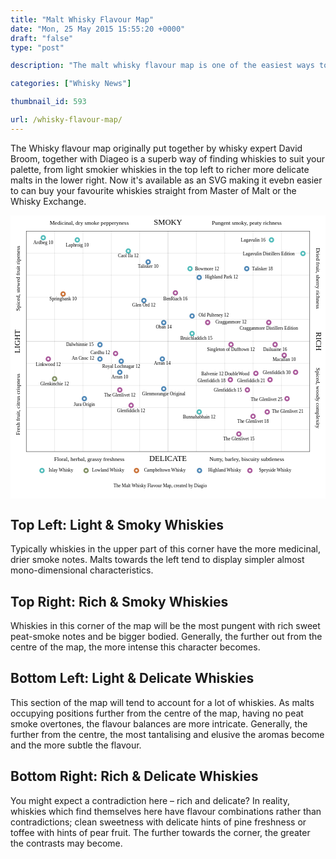 ```yaml
---
title: "Malt Whisky Flavour Map"
date: "Mon, 25 May 2015 15:55:20 +0000"
draft: "false"
type: "post"

description: "The malt whisky flavour map is one of the easiest ways to discover your perfect whisky, and now you can get the bottles from Master of Malt, Whisky Exchange etc. with the Uisce Beatha Whisky Flavour Map SVG"

categories: ["Whisky News"]

thumbnail_id: 593

url: /whisky-flavour-map/
---
```


<p>The Whisky flavour map originally put together by whisky expert David Broom, together with Diageo is a superb way of finding whiskies to suit your palette, from light smokier whiskies in the top left to richer more delicate malts in the lower right. Now it's available as an SVG making it evebn easier to can buy your favourite whiskies straight from Master of Malt or the Whisky Exchange.</p>

<svg xmlns="http://www.w3.org/2000/svg" xmlns:xlink="http://www.w3.org/1999/xlink" viewBox="0 0 1000 900"><g style="font-family:'Palatino Linotype', 'Book Antiqua', Palatino, serif;font-weight:500;text-anchor:middle"><rect x="0" y="0" width="1000" height="900" fill="rgba(255,255,255,0.9)"></rect><g style="fill:none;stroke-width:1;stroke:rgba(0,0,0,1)"><rect x="50" y="50" width="900" height="700"></rect><g stroke="rgba(0,0,0,0.16)"><line x1="140.0" y1="50" x2="140.0" y2="750"></line><line y1="120.0" x1="50" y2="120.0" x2="950"></line><line x1="230.0" y1="50" x2="230.0" y2="750"></line><line y1="190.0" x1="50" y2="190.0" x2="950"></line><line x1="320.0" y1="50" x2="320.0" y2="750"></line><line y1="260.0" x1="50" y2="260.0" x2="950"></line><line x1="410.0" y1="50" x2="410.0" y2="750"></line><line y1="330.0" x1="50" y2="330.0" x2="950"></line><line x1="500.0" y1="50" x2="500.0" y2="750" stroke="rgba(0,0,0,0.32)"></line><line y1="400.0" x1="50" y2="400.0" x2="950" stroke="rgba(0,0,0,0.32)"></line><line x1="590.0" y1="50" x2="590.0" y2="750"></line><line y1="470.0" x1="50" y2="470.0" x2="950"></line><line x1="680.0" y1="50" x2="680.0" y2="750"></line><line y1="540.0" x1="50" y2="540.0" x2="950"></line><line x1="770.0" y1="50" x2="770.0" y2="750"></line><line y1="610.0" x1="50" y2="610.0" x2="950"></line><line x1="860.0" y1="50" x2="860.0" y2="750"></line><line y1="680.0" x1="50" y2="680.0" x2="950"></line></g></g><g style="fill:rgba(0,0,0,1);font-size:18.0"><text x="250.0" y="25.0" alignment-baseline="middle">Medicinal, dry smoke pepperyness</text><text x="750.0" y="25.0" alignment-baseline="middle">Pungent smoky, peaty richness</text><text x="250.0" y="775.0" alignment-baseline="middle">Floral, herbal, grassy freshness</text><text x="750.0" y="775.0" alignment-baseline="middle">Nutty, barley, biscuity subtleness</text><text x="-175" y="400" alignment-baseline="middle" transform="rotate(270 25.0, 400.0)">Fresh fruit, citrus crispness</text><text x="225" y="400" alignment-baseline="middle" transform="rotate(270 25.0, 400.0)">Spiced, stewed fruit ripeness</text><text x="1155.0" y="400.0" alignment-baseline="middle" transform="rotate( 90 975.0, 400.0)">Spiced, woody complexity</text><text x="775" y="400" alignment-baseline="middle" transform="rotate( 90 975.0, 400.0)">Dried fruit, sherry richness</text></g><g style="fill:rgba(0,0,0,1);font-size:25.0"><text x="500.0" y="25.0" alignment-baseline="middle">SMOKY</text><text x="500.0" y="775.0" alignment-baseline="middle">DELICATE</text><text x="25.0" y="400.0" alignment-baseline="middle" transform="rotate(270 25.0, 400.0)">LIGHT</text><text x="975.0" y="400.0" alignment-baseline="middle" transform="rotate( 90 975.0, 400.0)">RICH</text></g><g class="islay" font-size="14.8"><a xlink:href="https://www.masterofmalt.com/whiskies/ardbeg-10-year-old-whisky/" target="_parent" rel="noopener noreferrer"><circle cx="104.000000" cy="71.000000" r="6" style="fill:rgba(255, 252, 255, 1);stroke-width:5;stroke:rgba(85,190,188, 1)"></circle><text x="104.000000" y="78.000000" alignment-baseline="text-before-edge" fill="rgba(0,0,0,1)">Ardbeg 10</text></a><a xlink:href="https://www.masterofmalt.com/whiskies/laphroaig-10-year-old-whisky/" target="_parent" rel="noopener noreferrer"><circle cx="212.000000" cy="78.000000" r="6" style="fill:rgba(255, 252, 255, 1);stroke-width:5;stroke:rgba(85,190,188, 1)"></circle><text x="212.000000" y="85.000000" alignment-baseline="text-before-edge" fill="rgba(0,0,0,1)">Laphroig 10</text></a><a xlink:href="https://www.masterofmalt.com/whiskies/caol-ila-12-year-old-whisky/" target="_parent" rel="noopener noreferrer"><circle cx="374.000000" cy="113.000000" r="6" style="fill:rgba(255, 252, 255, 1);stroke-width:5;stroke:rgba(85,190,188, 1)"></circle><text x="374.000000" y="120.000000" alignment-baseline="text-before-edge" fill="rgba(0,0,0,1)">Caol Ila 12</text></a><a xlink:href="https://www.masterofmalt.com/whiskies/lagavulin-16-year-old-whisky/" target="_parent" rel="noopener noreferrer"><circle cx="828.500000" cy="78.000000" r="6" style="fill:rgba(255, 252, 255, 1);stroke-width:5;stroke:rgba(85,190,188, 1)"></circle><text x="770.500000" y="70.000000" alignment-baseline="text-before-edge" fill="rgba(0,0,0,1)">Lagavulin 16</text></a><a xlink:href="https://www.thewhiskyexchange.com/B-50-Lagavulin.aspx" target="_parent" rel="noopener noreferrer"><circle cx="928.500000" cy="121" r="6" style="fill:rgba(255, 252, 255, 1);stroke-width:5;stroke:rgba(85,190,188, 1)"></circle><text x="820" y="114" alignment-baseline="text-before-edge" fill="rgba(0,0,0,1)">Lagavulin Distillers Edition</text></a><a xlink:href="https://www.masterofmalt.com/whiskies/bowmore-12-year-old-whisky/" target="_parent" rel="noopener noreferrer"><circle cx="570" cy="169.000000" r="6" style="fill:rgba(255, 252, 255, 1);stroke-width:5;stroke:rgba(85,190,188, 1)"></circle><text x="624" y="160" alignment-baseline="text-before-edge" fill="rgba(0,0,0,1)">Bowmore 12</text></a><a xlink:href="https://www.masterofmalt.com/whiskies/bunnahabhain-12-year-old-whisky/" target="_parent" rel="noopener noreferrer"><circle cx="599.000000" cy="624.000000" r="6" style="fill:rgba(255, 252, 255, 1);stroke-width:5;stroke:rgba(85,190,188, 1)"></circle><text x="599.000000" y="631.000000" alignment-baseline="text-before-edge" fill="rgba(0,0,0,1)">Bunnahabhain 12</text></a><a xlink:href="https://www.thewhiskyexchange.com/P-1340.aspx" target="_parent" rel="noopener noreferrer"><circle cx="576.500000" cy="375" r="6" style="fill:rgba(255, 252, 255, 1);stroke-width:5;stroke:rgba(85,190,188, 1)"></circle><text x="590" y="380" alignment-baseline="text-before-edge" fill="rgba(0,0,0,1)">Bruichladdich 15</text></a></g><g class="Lowland" font-size="14.8"><a xlink:href="https://www.masterofmalt.com/whiskies/glenkinchie-12-year-old-whisky/" target="_parent" rel="noopener noreferrer"><circle cx="140.000000" cy="519.000000" r="6" style="fill:rgba(255, 252, 255, 1);stroke-width:5;stroke:rgba(134,148,106, 1)"></circle><text x="140.000000" y="526.000000" alignment-baseline="text-before-edge" fill="rgba(0,0,0,1)">Glenkinchie 12</text></a></g><g class="Campbeltown" font-size="14.8"><a xlink:href="https://www.masterofmalt.com/whiskies/springbank-10-year-old-whisky/" target="_parent" rel="noopener noreferrer"><circle cx="167.000000" cy="249.500000" r="6" style="fill:rgba(255, 252, 255, 1);stroke-width:5;stroke:rgba(203,116,57, 1)"></circle><text x="167.000000" y="256.500000" alignment-baseline="text-before-edge" fill="rgba(0,0,0,1)">Springbank 10</text></a></g><g class="Highland" font-size="14.8"><a xlink:href="https://www.masterofmalt.com/whiskies/talisker-10-year-old-whisky/" target="_parent" rel="noopener noreferrer"><circle cx="437.000000" cy="148.000000" r="6" style="fill:rgba(255, 252, 255, 1);stroke-width:5;stroke:rgba(82,138,184, 1)"></circle><text x="437.000000" y="153.000000" alignment-baseline="text-before-edge" fill="rgba(0,0,0,1)">Talisker 10</text></a><a xlink:href="https://www.masterofmalt.com/whiskies/highland-park-12-year-old-whisky/" target="_parent" rel="noopener noreferrer"><circle cx="599.000000" cy="197.000000" r="6" style="fill:rgba(255, 252, 255, 1);stroke-width:5;stroke:rgba(82,138,184, 1)"></circle><text x="670" y="187" alignment-baseline="text-before-edge" fill="rgba(0,0,0,1)">Highland Park 12</text></a><a xlink:href="https://www.masterofmalt.com/whiskies/oban-14-year-old-whisky/" target="_parent" rel="noopener noreferrer"><circle cx="486.500000" cy="340.500000" r="6" style="fill:rgba(255, 252, 255, 1);stroke-width:5;stroke:rgba(82,138,184, 1)"></circle><text x="486.500000" y="345.500000" alignment-baseline="text-before-edge" fill="rgba(0,0,0,1)">Oban 14</text></a><a xlink:href="https://www.masterofmalt.com/whiskies/arran/arran-10-year-old-whisky/" target="_parent" rel="noopener noreferrer"><circle cx="347.000000" cy="498.000000" r="6" style="fill:rgba(255, 252, 255, 1);stroke-width:5;stroke:rgba(82,138,184, 1)"></circle><text x="347.000000" y="503.000000" alignment-baseline="text-before-edge" fill="rgba(0,0,0,1)">Arran 10</text></a><a xlink:href="https://www.masterofmalt.com/whiskies/arran/arran-14-year-old-whisky/" target="_parent" rel="noopener noreferrer"><circle cx="482.000000" cy="456.000000" r="6" style="fill:rgba(255, 252, 255, 1);stroke-width:5;stroke:rgba(82,138,184, 1)"></circle><text x="482.000000" y="461.000000" alignment-baseline="text-before-edge" fill="rgba(0,0,0,1)">Arran 14</text></a><a xlink:href="https://www.masterofmalt.com/whiskies/dalwhinnie-15-year-old-whisky/" target="_parent" rel="noopener noreferrer"><circle cx="284.000000" cy="410.500000" r="6" style="fill:rgba(255, 252, 255, 1);stroke-width:5;stroke:rgba(82,138,184, 1)"></circle><text xmlns="http://www.w3.org/2000/svg" x="220" y="400" alignment-baseline="text-before-edge" fill="rgba(0,0,0,1)">Dalwhinnie 15</text></a><a xlink:href="https://www.thewhiskyexchange.com/P-12253.aspx" target="_parent" rel="noopener noreferrer"><circle cx="423.500000" cy="270.500000" r="6" style="fill:rgba(255, 252, 255, 1);stroke-width:5;stroke:rgba(82,138,184, 1)"></circle><text x="423.500000" y="275.500000" alignment-baseline="text-before-edge" fill="rgba(0,0,0,1)">Glen Ord 12</text></a><a xlink:href="https://www.masterofmalt.com/whiskies/glenmorangie-original-10-year-old-whisky/" target="_parent" rel="noopener noreferrer"><circle cx="486.500000" cy="550.500000" r="6" style="fill:rgba(255, 252, 255, 1);stroke-width:5;stroke:rgba(82,138,184, 1)"></circle><text x="486.500000" y="557.500000" alignment-baseline="text-before-edge" fill="rgba(0,0,0,1)">Glenmorangie Original</text></a><a xlink:href="https://www.masterofmalt.com/whiskies/isle-of-jura-origin-10-year-old-whisky/" target="_parent" rel="noopener noreferrer"><circle cx="234.500000" cy="582.000000" r="6" style="fill:rgba(255, 252, 255, 1);stroke-width:5;stroke:rgba(82,138,184, 1)"></circle><text x="234.500000" y="591.000000" alignment-baseline="text-before-edge" fill="rgba(0,0,0,1)">Jura Origin</text></a><a xlink:href="https://www.masterofmalt.com/whiskies/ancnoc-12-year-old-whisky/" target="_parent" rel="noopener noreferrer"><circle cx="284.000000" cy="456.000000" r="6" style="fill:rgba(255, 252, 255, 1);stroke-width:5;stroke:rgba(82,138,184, 1)"></circle><text x="230" y="445" alignment-baseline="text-before-edge" fill="rgba(0,0,0,1)">An Cnoc 12</text></a><a xlink:href="https://www.masterofmalt.com/whiskies/old-pulteney-12-year-old-whisky/" target="_parent" rel="noopener noreferrer"><circle cx="576.500000" cy="319.500000" r="6" style="fill:rgba(255, 252, 255, 1);stroke-width:5;stroke:rgba(82,138,184, 1)"></circle><text x="645" y="308" alignment-baseline="text-before-edge" fill="rgba(0,0,0,1)">Old Pulteney 12</text></a><a xlink:href="https://www.masterofmalt.com/whiskies/talisker-18-year-old-whisky/" target="_parent" rel="noopener noreferrer"><circle cx="750" cy="169.000000" r="6" style="fill:rgba(255, 252, 255, 1);stroke-width:5;stroke:rgba(82,138,184, 1)"></circle><text x="800" y="160" alignment-baseline="text-before-edge" fill="rgba(0,0,0,1)">Talisker 18</text></a><a xlink:href="https://www.masterofmalt.com/whiskies/royal-lochnagar-12-year-old-whisky/" target="_parent" rel="noopener noreferrer"><circle cx="351.500000" cy="463.000000" r="6" style="fill:rgba(255, 252, 255, 1);stroke-width:5;stroke:rgba(82,138,184, 1)"></circle><text x="351.500000" y="471.000000" alignment-baseline="text-before-edge" fill="rgba(0,0,0,1)">Royal Lochnagar 12</text></a></g><g class="speyside" font-size="14.8"><a xlink:href="https://www.masterofmalt.com/whiskies/the-glenlivet-12-year-old-whisky/" target="_parent" rel="noopener noreferrer"><circle cx="347.000000" cy="554.000000" r="6" style="fill:rgba(255, 252, 255, 1);stroke-width:5;stroke:rgba(172,93,157,1)"></circle><text x="347.000000" y="561.000000" alignment-baseline="text-before-edge" fill="rgba(0,0,0,1)">The Glenlivet 12</text></a><a xlink:href="https://www.masterofmalt.com/whiskies/the-glenlivet-15-year-old-french-oak-reserve-whisky/" target="_parent" rel="noopener noreferrer"><circle cx="725.000000" cy="694.000000" r="6" style="fill:rgba(255, 252, 255, 1);stroke-width:5;stroke:rgba(172,93,157,1)"></circle><text x="725.000000" y="701.000000" alignment-baseline="text-before-edge" fill="rgba(0,0,0,1)">The Glenlivet 15</text></a><a xlink:href="https://www.masterofmalt.com/whiskies/the-glenlivet-18-year-old-whisky/" target="_parent" rel="noopener noreferrer"><circle cx="770.000000" cy="638.000000" r="6" style="fill:rgba(255, 252, 255, 1);stroke-width:5;stroke:rgba(172,93,157,1)"></circle><text x="770.000000" y="645.000000" alignment-baseline="text-before-edge" fill="rgba(0,0,0,1)">The Glenlivet 18</text></a><a xlink:href="https://www.masterofmalt.com/whiskies/the-glenlivet-archive-21-year-old-whisky/" target="_parent" rel="noopener noreferrer"><circle cx="815.000000" cy="624.000000" r="6" style="fill:rgba(255, 252, 255, 1);stroke-width:5;stroke:rgba(172,93,157,1)"></circle><text x="880" y="614" alignment-baseline="text-before-edge" fill="rgba(0,0,0,1)">The Glenlivet 21</text></a><a xlink:href="https://www.thewhiskyexchange.com/P-7033.aspx" target="_parent" rel="noopener noreferrer"><circle cx="878.000000" cy="582.000000" r="6" style="fill:rgba(255, 252, 255, 1);stroke-width:5;stroke:rgba(172,93,157,1)"></circle><text x="813" y="575" alignment-baseline="text-before-edge" fill="rgba(0,0,0,1)">The Glenlivet 25</text></a><a xlink:href="https://www.masterofmalt.com/whiskies/the-macallan-fine-oak-10-year-old-whisky/" target="_parent" rel="noopener noreferrer"><circle cx="869.000000" cy="444.000000" r="6" style="fill:rgba(255, 252, 255, 1);stroke-width:5;stroke:rgba(172,93,157,1)"></circle><text x="869.000000" y="449.000000" alignment-baseline="text-before-edge" fill="rgba(0,0,0,1)">Macallan 10</text></a><a xlink:href="https://www.masterofmalt.com/whiskies/dailuaine-16-year-old-whisky/" target="_parent" rel="noopener noreferrer"><circle cx="840" cy="410" r="6" style="fill:rgba(255, 252, 255, 1);stroke-width:5;stroke:rgba(172,93,157,1)"></circle><text x="840" y="417.000000" alignment-baseline="text-before-edge" fill="rgba(0,0,0,1)">Dailuaine 16</text></a><a xlink:href="https://www.masterofmalt.com/whiskies/singleton-of-dufftown-12-year-old-whisky/" target="_parent" rel="noopener noreferrer"><circle cx="700" cy="410" r="6" style="fill:rgba(255, 252, 255, 1);stroke-width:5;stroke:rgba(172,93,157,1)"></circle><text x="700" y="417.000000" alignment-baseline="text-before-edge" fill="rgba(0,0,0,1)">Singleton of Dufftown 12</text></a><a xlink:href="https://www.masterofmalt.com/whiskies/cragganmore/cragganmore-2001-bottled-2014-port-wood-finish-distillers-edition-whisky/" target="_parent" rel="noopener noreferrer"><circle cx="820" cy="340" r="6" style="fill:rgba(255, 252, 255, 1);stroke-width:5;stroke:rgba(172,93,157,1)"></circle><text x="820" y="350" alignment-baseline="text-before-edge" fill="rgba(0,0,0,1)">Cragganmore Distillers Edition</text></a><a xlink:href="https://www.masterofmalt.com/whiskies/cragganmore-12-year-old-whisky/" target="_parent" rel="noopener noreferrer"><circle cx="626.000000" cy="340" r="6" style="fill:rgba(255, 252, 255, 1);stroke-width:5;stroke:rgba(172,93,157,1)"></circle><text x="700" y="330" alignment-baseline="text-before-edge" fill="rgba(0,0,0,1)">Cragganmore 12</text></a><a xlink:href="https://www.masterofmalt.com/whiskies/balvenie/balvenie-12-year-old-doublewood-whisky/" target="_parent" rel="noopener noreferrer"><circle cx="779.000000" cy="501.500000" r="6" style="fill:rgba(255, 252, 255, 1);stroke-width:5;stroke:rgba(172,93,157,1)"></circle><text x="682" y="494" alignment-baseline="text-before-edge" fill="rgba(0,0,0,1)">Balvenie 12 DoubleWood</text></a><a xlink:href="https://www.masterofmalt.com/whiskies/cardhu-12-year-old-whisky/" target="_parent" rel="noopener noreferrer"><circle cx="333.500000" cy="438.500000" r="6" style="fill:rgba(255, 252, 255, 1);stroke-width:5;stroke:rgba(172,93,157,1)"></circle><text xmlns="http://www.w3.org/2000/svg" x="285" y="426" alignment-baseline="text-before-edge" fill="rgba(0,0,0,1)">Cardhu 12</text></a><a xlink:href="https://www.masterofmalt.com/whiskies/benriach-16-year-old-whisky/" target="_parent" rel="noopener noreferrer"><circle cx="523.500000" cy="246" r="6" style="fill:rgba(255, 252, 255, 1);stroke-width:5;stroke:rgba(172,93,157,1)"></circle><text x="523.500000" y="255" alignment-baseline="text-before-edge" fill="rgba(0,0,0,1)">BenRiach 16</text></a><a xlink:href="https://www.masterofmalt.com/whiskies/glenfiddich-12-year-old-whisky/" target="_parent" rel="noopener noreferrer"><circle cx="383.000000" cy="603.000000" r="6" style="fill:rgba(255, 252, 255, 1);stroke-width:5;stroke:rgba(172,93,157,1)"></circle><text x="383.000000" y="611.000000" alignment-baseline="text-before-edge" fill="rgba(0,0,0,1)">Glenfiddich 12</text></a><a xlink:href="https://www.masterofmalt.com/whiskies/glenfiddich/glenfiddich-15-year-old-solera-whisky/" target="_parent" rel="noopener noreferrer"><circle cx="752.000000" cy="554.000000" r="6" style="fill:rgba(255, 252, 255, 1);stroke-width:5;stroke:rgba(172,93,157,1)"></circle><text x="690" y="546" alignment-baseline="text-before-edge" fill="rgba(0,0,0,1)">Glenfiddich 15</text></a><a xlink:href="https://www.masterofmalt.com/whiskies/glenfiddich-18-year-old-whisky/" target="_parent" rel="noopener noreferrer"><circle cx="698.000000" cy="522.000000" r="6" style="fill:rgba(255, 252, 255, 1);stroke-width:5;stroke:rgba(172,93,157,1)"></circle><text x="638" y="515" alignment-baseline="text-before-edge" fill="rgba(0,0,0,1)">Glenfiddich 18</text></a><a xlink:href="https://www.masterofmalt.com/whiskies/glenfiddich-21-year-old-caribbean-rum-finish-whisky/" target="_parent" rel="noopener noreferrer"><circle cx="824.000000" cy="522.000000" r="6" style="fill:rgba(255, 252, 255, 1);stroke-width:5;stroke:rgba(172,93,157,1)"></circle><text x="764" y="515" alignment-baseline="text-before-edge" fill="rgba(0,0,0,1)">Glenfiddich 21</text></a><a xlink:href="https://shop.glenfiddich.com/rare-vintage/glenfiddich-30-year-old-rare-collection" target="_parent" rel="noopener noreferrer"><circle cx="905.000000" cy="498.000000" r="6" style="fill:rgba(255, 252, 255, 1);stroke-width:5;stroke:rgba(172,93,157,1)"></circle><text x="845" y="490" alignment-baseline="text-before-edge" fill="rgba(0,0,0,1)">Glenfiddich 30</text></a><a xlink:href="https://www.masterofmalt.com/whiskies/linkwood-12-year-old-whisky/" target="_parent" rel="noopener noreferrer"><circle cx="120" cy="456.000000" r="6" style="fill:rgba(255, 252, 255, 1);stroke-width:5;stroke:rgba(172,93,157,1)"></circle><text x="120" y="465" alignment-baseline="text-before-edge" fill="rgba(0,0,0,1)">Linkwood 12</text></a></g><g class="footer" font-size="14.8"><a xlink:href="#" target="_parent" rel="noopener noreferrer"><circle cx="100" cy="810.000000" r="6" style="fill:rgba(255, 252, 255, 1);stroke-width:5;stroke:rgba(85,190,188, 1)"></circle><text x="160" y="800" alignment-baseline="text-before-edge" fill="rgba(0,0,0,1)">Islay Whisky</text></a><a xlink:href="#" target="_parent" rel="noopener noreferrer"><circle cx="240" cy="810.000000" r="6" style="fill:rgba(255, 252, 255, 1);stroke-width:5;stroke:rgba(134,148,106, 1)"></circle><text x="310" y="800" alignment-baseline="text-before-edge" fill="rgba(0,0,0,1)">Lowland Whisky</text></a><a xlink:href="#" target="_parent" rel="noopener noreferrer"><circle cx="400" cy="810.000000" r="6" style="fill:rgba(255, 252, 255, 1);stroke-width:5;stroke:rgba(203,116,57, 1)"></circle><text x="490" y="800" alignment-baseline="text-before-edge" fill="rgba(0,0,0,1)">Campbeltown Whisky</text></a><a xlink:href="#" target="_parent" rel="noopener noreferrer"><circle cx="600" cy="810.000000" r="6" style="fill:rgba(255, 252, 255, 1);stroke-width:5;stroke:rgba(82,138,184, 1)"></circle><text x="680" y="800" alignment-baseline="text-before-edge" fill="rgba(0,0,0,1)">Highland Whisky</text></a><a xlink:href="#" target="_parent" rel="noopener noreferrer"><circle cx="760" cy="810.000000" r="6" style="fill:rgba(255, 252, 255, 1);stroke-width:5;stroke:rgba(172,93,157,1)"></circle><text x="840" y="800" alignment-baseline="text-before-edge" fill="rgba(0,0,0,1)">Speyside Whisky</text></a><a xlink:href="http://www.malts.com/index.php/en_gb/Choosing-Whisky/A-World-of-Flavour/The-Single-Malt-Whisky-Flavour-Map" target="_parent" rel="noopener noreferrer"><text x="475" y="850" alignment-baseline="text-before-edge" fill="rgba(0,0,0,1)">The Malt Whisky Flavour Map, created by Diagio</text></a></g></g></svg>

## Top Left: Light & Smoky Whiskies
Typically whiskies in the upper part of this corner have the more medicinal, drier smoke notes. Malts towards the left tend to display simpler almost mono-dimensional characteristics.
## Top Right: Rich & Smoky Whiskies
Whiskies in this corner of the map will be the most pungent with rich sweet peat-smoke notes and be bigger bodied. Generally, the further out from the centre of the map, the more intense this character becomes.
## Bottom Left: Light & Delicate Whiskies
This section of the map will tend to account for a lot of whiskies. As malts occupying positions further from the centre of the map, having no peat smoke overtones, the flavour balances are more intricate. Generally, the further from the centre, the most tantalising and elusive the aromas become and the more subtle the flavour.
## Bottom Right: Rich & Delicate Whiskies
You might expect a contradiction here – rich and delicate? In reality, whiskies which find themselves here have flavour combinations rather than contradictions; clean sweetness with delicate hints of pine freshness or toffee with hints of pear fruit. The further towards the corner, the greater the contrasts may become.
